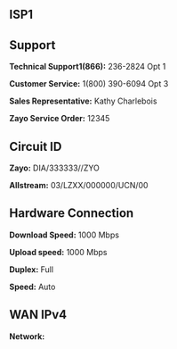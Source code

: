 ## ISP1

## Support

**Technical Support1(866):** 236-2824 Opt 1

**Customer Service:** 1(800) 390-6094 Opt 3

**Sales Representative:** Kathy Charlebois

**Zayo Service Order:** 12345



## Circuit ID  
**Zayo:** DIA/333333//ZYO

**Allstream:** 03/LZXX/000000/UCN/00

## Hardware Connection
**Download Speed:** 1000 Mbps

**Upload speed:** 1000 Mbps

**Duplex:** Full

**Speed:** Auto

## WAN IPv4
**Network:** 

